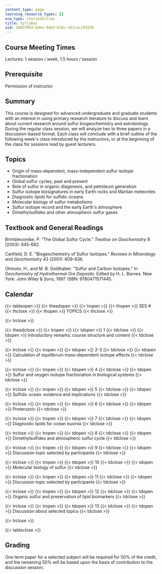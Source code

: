 ```yaml
---
content_type: page
learning_resource_types: []
ocw_type: CourseSection
title: Syllabus
uid: 28037093-b4ee-9eb3-618c-e52cac19165b
---
```


Course Meeting Times
--------------------

Lectures: 1 session / week, 1.5 hours / session

Prerequisite
------------

Permission of instructor

Summary
-------

This course is designed for advanced undergraduate and graduate students with an interest in using primary research literature to discuss and learn about current research around sulfur biogeochemistry and astrobiology. During the regular class session, we will analyze two to three papers in a discussion-based format. Each class will conclude with a brief outline of the following week's class introduced by the instructors, or at the beginning of the class for sessions lead by guest lecturers.

Topics
------

*   Origin of mass-dependent, mass-independent sulfur isotope fractionation
*   Global sulfur cycles, past and present
*   Role of sulfur in organic diagenesis, and petroleum generation
*   Sulfur isotope biosignatures in early Earth rocks and Martian meteorites
*   Diagnostic lipids for sulfidic oceans
*   Molecular biology of sulfur metabolisms
*   Sulfur isotope record and the early Earth's atmosphere
*   Dimethylsulfides and other atmospheric sulfur gases

Textbook and General Readings
-----------------------------

Brimblecombe, P. "The Global Sulfur Cycle." _Treatise on Geochemistry_ 8 (2003): 645-682.

Canfield, D. E. "Biogeochemistry of Sulfur Isotopes." _Reviews in Mineralogy and Geochemistry_ 43 (2001): 609-636.

Ohmoto, H., and M. B. Goldhaber. "Sulfur and Carbon Isotopes." In _Geochemistry of Hydrothermal Ore Deposits_. Edited by H. L. Barnes. New York: John Wiley & Sons, 1997. ISBN: 9780471571445.

Calendar
--------

{{< tableopen >}}
{{< theadopen >}}
{{< tropen >}}
{{< thopen >}}
SES #
{{< thclose >}}
{{< thopen >}}
TOPICS
{{< thclose >}}

{{< trclose >}}

{{< theadclose >}}
{{< tropen >}}
{{< tdopen >}}
1
{{< tdclose >}}
{{< tdopen >}}
Introductory remarks: course structure and content
{{< tdclose >}}

{{< trclose >}}
{{< tropen >}}
{{< tdopen >}}
2-3
{{< tdclose >}}
{{< tdopen >}}
Calculation of equilibrium mass-dependent isotope effects
{{< tdclose >}}

{{< trclose >}}
{{< tropen >}}
{{< tdopen >}}
4
{{< tdclose >}}
{{< tdopen >}}
Sulfur and oxygen isotope fractionation in biological systems
{{< tdclose >}}

{{< trclose >}}
{{< tropen >}}
{{< tdopen >}}
5
{{< tdclose >}}
{{< tdopen >}}
Sulfidic ocean: evidence and implications
{{< tdclose >}}

{{< trclose >}}
{{< tropen >}}
{{< tdopen >}}
6
{{< tdclose >}}
{{< tdopen >}}
Proterozoic
{{< tdclose >}}

{{< trclose >}}
{{< tropen >}}
{{< tdopen >}}
7
{{< tdclose >}}
{{< tdopen >}}
Diagnostic lipids for ocean euxinia
{{< tdclose >}}

{{< trclose >}}
{{< tropen >}}
{{< tdopen >}}
8
{{< tdclose >}}
{{< tdopen >}}
Dimethylsulfides and atmospheric sulfur cycle
{{< tdclose >}}

{{< trclose >}}
{{< tropen >}}
{{< tdopen >}}
9
{{< tdclose >}}
{{< tdopen >}}
Discussion topic selected by participants
{{< tdclose >}}

{{< trclose >}}
{{< tropen >}}
{{< tdopen >}}
10
{{< tdclose >}}
{{< tdopen >}}
Molecular biology of sulfur
{{< tdclose >}}

{{< trclose >}}
{{< tropen >}}
{{< tdopen >}}
11
{{< tdclose >}}
{{< tdopen >}}
Discussion topic selected by participants
{{< tdclose >}}

{{< trclose >}}
{{< tropen >}}
{{< tdopen >}}
12
{{< tdclose >}}
{{< tdopen >}}
Organic sulfur and preservation of lipid biomarkers
{{< tdclose >}}

{{< trclose >}}
{{< tropen >}}
{{< tdopen >}}
13
{{< tdclose >}}
{{< tdopen >}}
Discussion about selected topics
{{< tdclose >}}

{{< trclose >}}

{{< tableclose >}}

Grading
-------

One term paper for a selected subject will be required for 50% of the credit, and the remaining 50% will be based upon the basis of contribution to the discussion session.